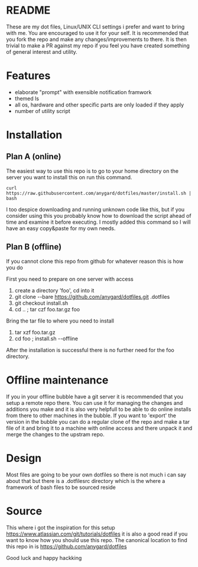 # README

These are my dot files, Linux/UNIX CLI settings i prefer and want to bring with me. You are encouraged to use it for your self. It is recommended that you fork the repo and make any changes/improvements to there. It is then trivial to make a PR against my repo if you feel you have created something of general interest and utility.


# Features

* elaborate "prompt" with exensible notification framwork
* themed ls
* all os, hardware and other specific parts are only loaded if they apply
* number of utility script


# Installation

## Plan A (online)

The easiest way to use this repo is to go to your home directory on the server you want to install this on run this command.

	curl https://raw.githubusercontent.com/anygard/dotfiles/master/install.sh | bash

I too despice downloading and running unknown code like this, but if you consider using this you probably know how to download the script ahead of time and examine it before executing. I mostly added this command so I will have an easy copy&paste for my own needs. 


## Plan B (offline) 

If you cannot clone this repo from github for whatever reason this is how you do

First you need to prepare on one server with access

1. create a directory 'foo', cd into it 
2. git clone --bare https://github.com/anygard/dotfiles.git .dotfiles
2. git checkout install.sh
4. cd .. ; tar czf foo.tar.gz foo

Bring the tar file to where you need to install 

1. tar xzf foo.tar.gz
1. cd foo ; install.sh --offline

After the installation is successful there is no further need for the foo directory.


# Offline maintenance

If you in your offline bubble have a git server it is recommended that you setup a remote repo there. You can use it for managing the changes and additions you make and it is also very helpfull to be able to do online installs from there to other machines in the bubble. If you want to 'export' the version in the bubble you can do a regular clone of the repo and make a tar file of it and bring it to a machine with online access and there unpack it and merge the changes to the upstram repo.
 

# Design

Most files are going to be your own dotfiles so there is not much i can say about that but there is a .dotfilesrc directory which is the where a framework of bash files to be sourced reside


# Source

This where i got the inspiration for this setup https://www.atlassian.com/git/tutorials/dotfiles it is also a good read if you want to know how you should use this repo. 
The canonical location to find this repo in is https://github.com/anygard/dotfiles

Good luck and happy hackking
